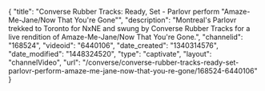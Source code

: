 {
    "title": "Converse Rubber Tracks: Ready, Set - Parlovr perform \"Amaze-Me-Jane\/Now That You're Gone\"",
    "description": "Montreal's Parlovr trekked to Toronto for NxNE and swung by Converse Rubber Tracks for a live rendition of Amaze-Me-Jane\/Now That You're Gone.",
    "channelid": "168524",
    "videoid": "6440106",
    "date_created": "1340314576",
    "date_modified": "1448324520",
    "type": "captivate",
    "layout": "channelVideo",
    "url": "\/converse\/converse-rubber-tracks-ready-set-parlovr-perform-amaze-me-jane-now-that-you-re-gone\/168524-6440106"
}